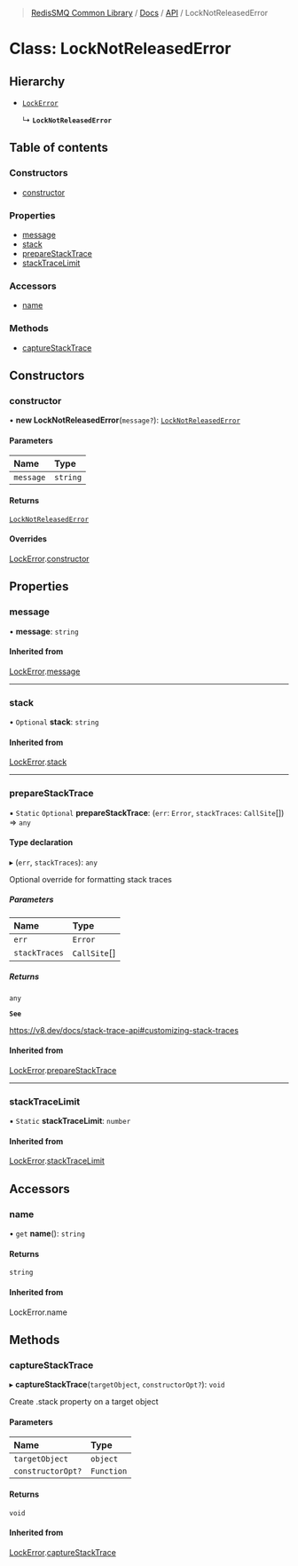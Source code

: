 >[RedisSMQ Common Library](../../../README.md) / [Docs](../../README.md) / [API](../README.md) / LockNotReleasedError

# Class: LockNotReleasedError

## Hierarchy

- [`LockError`](../classes/LockError.md)

  ↳ **`LockNotReleasedError`**

## Table of contents

### Constructors

- [constructor](../classes/LockNotReleasedError.md#constructor)

### Properties

- [message](../classes/LockNotReleasedError.md#message)
- [stack](../classes/LockNotReleasedError.md#stack)
- [prepareStackTrace](../classes/LockNotReleasedError.md#preparestacktrace)
- [stackTraceLimit](../classes/LockNotReleasedError.md#stacktracelimit)

### Accessors

- [name](../classes/LockNotReleasedError.md#name)

### Methods

- [captureStackTrace](../classes/LockNotReleasedError.md#capturestacktrace)

## Constructors

### constructor

• **new LockNotReleasedError**(`message?`): [`LockNotReleasedError`](../classes/LockNotReleasedError.md)

#### Parameters

| Name | Type |
| :------ | :------ |
| `message` | `string` |

#### Returns

[`LockNotReleasedError`](../classes/LockNotReleasedError.md)

#### Overrides

[LockError](../classes/LockError.md).[constructor](../classes/LockError.md#constructor)

## Properties

### message

• **message**: `string`

#### Inherited from

[LockError](../classes/LockError.md).[message](../classes/LockError.md#message)

___

### stack

• `Optional` **stack**: `string`

#### Inherited from

[LockError](../classes/LockError.md).[stack](../classes/LockError.md#stack)

___

### prepareStackTrace

▪ `Static` `Optional` **prepareStackTrace**: (`err`: `Error`, `stackTraces`: `CallSite`[]) => `any`

#### Type declaration

▸ (`err`, `stackTraces`): `any`

Optional override for formatting stack traces

##### Parameters

| Name | Type |
| :------ | :------ |
| `err` | `Error` |
| `stackTraces` | `CallSite`[] |

##### Returns

`any`

**`See`**

https://v8.dev/docs/stack-trace-api#customizing-stack-traces

#### Inherited from

[LockError](../classes/LockError.md).[prepareStackTrace](../classes/LockError.md#preparestacktrace)

___

### stackTraceLimit

▪ `Static` **stackTraceLimit**: `number`

#### Inherited from

[LockError](../classes/LockError.md).[stackTraceLimit](../classes/LockError.md#stacktracelimit)

## Accessors

### name

• `get` **name**(): `string`

#### Returns

`string`

#### Inherited from

LockError.name

## Methods

### captureStackTrace

▸ **captureStackTrace**(`targetObject`, `constructorOpt?`): `void`

Create .stack property on a target object

#### Parameters

| Name | Type |
| :------ | :------ |
| `targetObject` | `object` |
| `constructorOpt?` | `Function` |

#### Returns

`void`

#### Inherited from

[LockError](../classes/LockError.md).[captureStackTrace](../classes/LockError.md#capturestacktrace)
